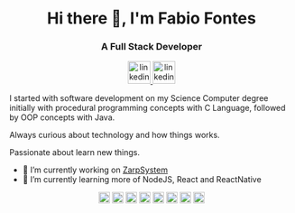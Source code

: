 <h1 align="center">Hi there 👋, I'm Fabio Fontes</h1>
<h3 align="center">A Full Stack Developer</h3>

<p align="center">
  <a href="https://www.linkedin.com/in/fabio-fontes-b00a23174/" target="_blank">
     <img src="https://devicon.dev/devicon.git/icons/linkedin/linkedin-original.svg" alt="linkedin" width="40" height="40"/>
  </a>
   <a href="https://twitter.com/fabiofontesx_" target="_blank">
     <img src="https://devicon.dev/devicon.git/icons/twitter/twitter-original.svg" alt="linkedin" width="40" height="40"/>
  </a>
</p>  

<p>I started with software development on my Science Computer degree initially with  procedural programming concepts with C Language, followed by  OOP concepts with Java.</p>
<p>Always curious about technology and how things works.</p>
<p>Passionate about learn new things.</p>

- 🔭 I’m currently working on [ZarpSystem](http://www.zarpsystem.com.br/)
- 🌱 I’m currently learning more of NodeJS, React and ReactNative

<p align="center">
            <img src="https://devicons.github.io/devicon/devicon.git/icons/javascript/javascript-original.svg" alt="javascript" width="20" height="20"/>
            <img src="https://devicon.dev/devicon.git/icons/java/java-original-wordmark.svg" alt="python" width="20" height="20"/>
            <img src="https://devicon.dev/devicon.git/icons/python/python-original.svg" alt="java" width="20" height="20"/>
            <img src="https://devicon.dev/devicon.git/icons/c/c-original.svg" alt="C" width="20" height="20"/>
            <img src="https://devicons.github.io/devicon/devicon.git/icons/react/react-original-wordmark.svg" alt="react" width="20" height="20"/>
            <img src="https://devicon.dev/devicon.git/icons/nodejs/nodejs-plain.svg" alt="nodeJS" width="20" height="20"/>
            <img src="https://devicon.dev/devicon.git/icons/oracle/oracle-original.svg" alt="oracle" width="20" height="20"/>
            <img src="https://devicon.dev/devicon.git/icons/mongodb/mongodb-original-wordmark.svg" alt="mongo" width="20" height="20"/>
</p>

